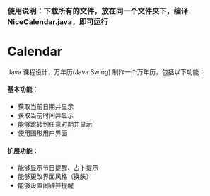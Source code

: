 ### 使用说明：下载所有的文件，放在同一个文件夹下，编译NiceCalendar.java，即可运行

# Calendar
Java 课程设计，万年历(Java Swing)
制作一个万年历，包括以下功能：
#### 基本功能：
-	获取当前日期并显示
-	获取当前时间并显示
-	能够跳转到任意时期并显示
-	使用图形用户界面
#### 扩展功能：
-	能够显示节日提醒、占卜提示
-	能够更改界面风格（换肤）
-	能够设置闹钟并提醒
